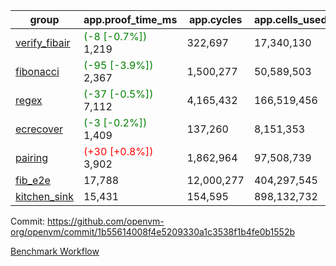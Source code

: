 | group | app.proof_time_ms | app.cycles | app.cells_used | leaf.proof_time_ms | leaf.cycles | leaf.cells_used |
| -- | -- | -- | -- | -- | -- | -- |
| [verify_fibair](https://github.com/openvm-org/openvm/blob/benchmark-results/benchmarks-pr/1800/verify_fibair-1b55614008f4e5209330a1c3538f1b4fe0b1552b.md) |<span style='color: green'>(-8 [-0.7%])</span> 1,219 |  322,697 |  17,340,130 |- | - | - |
| [fibonacci](https://github.com/openvm-org/openvm/blob/benchmark-results/benchmarks-pr/1800/fibonacci-1b55614008f4e5209330a1c3538f1b4fe0b1552b.md) |<span style='color: green'>(-95 [-3.9%])</span> 2,367 |  1,500,277 |  50,589,503 | 3,478 |  1,248,028 |  69,833,978 |
| [regex](https://github.com/openvm-org/openvm/blob/benchmark-results/benchmarks-pr/1800/regex-1b55614008f4e5209330a1c3538f1b4fe0b1552b.md) |<span style='color: green'>(-37 [-0.5%])</span> 7,112 |  4,165,432 |  166,519,456 | 10,751 |  3,349,059 |  228,918,567 |
| [ecrecover](https://github.com/openvm-org/openvm/blob/benchmark-results/benchmarks-pr/1800/ecrecover-1b55614008f4e5209330a1c3538f1b4fe0b1552b.md) |<span style='color: green'>(-3 [-0.2%])</span> 1,409 |  137,260 |  8,151,353 | 11,295 |  2,934,903 |  241,888,598 |
| [pairing](https://github.com/openvm-org/openvm/blob/benchmark-results/benchmarks-pr/1800/pairing-1b55614008f4e5209330a1c3538f1b4fe0b1552b.md) |<span style='color: red'>(+30 [+0.8%])</span> 3,902 |  1,862,964 |  97,508,739 | 5,121 |  2,010,405 |  134,809,901 |
| [fib_e2e](https://github.com/openvm-org/openvm/blob/benchmark-results/benchmarks-pr/1800/fib_e2e-1b55614008f4e5209330a1c3538f1b4fe0b1552b.md) | 17,788 |  12,000,277 |  404,297,545 | 20,256 |  7,596,626 |  428,974,896 |
| [kitchen_sink](https://github.com/openvm-org/openvm/blob/benchmark-results/benchmarks-pr/1800/kitchen_sink-1b55614008f4e5209330a1c3538f1b4fe0b1552b.md) | 15,431 |  154,595 |  898,132,732 | 26,345 |  7,991,160 |  732,640,681 |


Commit: https://github.com/openvm-org/openvm/commit/1b55614008f4e5209330a1c3538f1b4fe0b1552b

[Benchmark Workflow](https://github.com/openvm-org/openvm/actions/runs/15915462158)
